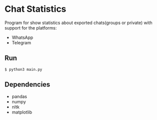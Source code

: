 # Chat Statistics
Program for show statistics about exported chats(groups or private) with support for the platforms:
- WhatsApp
- Telegram

## Run
``` shell
$ python3 main.py
```

## Dependencies
- pandas
- numpy
- nltk
- matplotlib